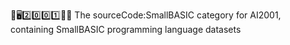 🧠️🖥️2️⃣️0️⃣️0️⃣️1️⃣️💾️📜️ The sourceCode:SmallBASIC category for AI2001, containing SmallBASIC programming language datasets
